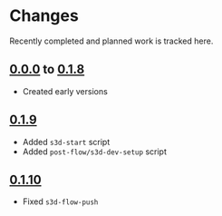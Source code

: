 # Changes
Recently completed and planned work is tracked here.

## [0.0.0](.) to [0.1.8](.)
- Created early versions

## [0.1.9](.)
- Added `s3d-start` script
- Added `post-flow/s3d-dev-setup` script

## [0.1.10](.)
- Fixed `s3d-flow-push`
